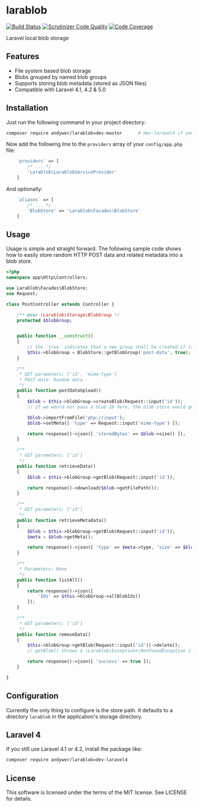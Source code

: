 # larablob
[![Build Status](https://travis-ci.org/andywer/larablob.svg?branch=master)](https://travis-ci.org/andywer/larablob)
[![Scrutinizer Code Quality](https://scrutinizer-ci.com/g/andywer/larablob/badges/quality-score.png?b=master)](https://scrutinizer-ci.com/g/andywer/larablob/?branch=master)
[![Code Coverage](https://scrutinizer-ci.com/g/andywer/larablob/badges/coverage.png?b=master)](https://scrutinizer-ci.com/g/andywer/larablob/?branch=master)

Laravel local blob storage


## Features

- File system based blob storage
- Blobs grouped by named blob groups
- Supports storing blob metadata (stored as JSON files)
- Compatible with Laravel 4.1, 4.2 & 5.0


## Installation

Just run the following command in your project directory:

```bash
composer require andywer/larablob=dev-master      # dev-laravel4 if you are using Laravel 4.1 or 4.2
```

Now add the following line to the `providers` array of your `config/app.php` file:

```php
    'providers' => [
        /* ... */
        'Larablob\LarablobServiceProvider'
    ]
```

And optionally:

```php
    `aliases` => [
        /* ... */
        'BlobStore' => 'Larablob\Facades\BlobStore'
    ]
```


## Usage

Usage is simple and straight forward. The following sample code shows how to easily store random HTTP POST data and
related metadata into a blob store.

```php
<?php
namespace app\Http\Controllers;

use Larablob\Facades\BlobStore;
use Request;

class PostController extends Controller {

    /** @var \Larablob\Storage\BlobGroup */
    protected $blobGroup;


    public function __construct()
    {
        // the `true` indicates that a new group shall be created if it does not exist
        $this->blobGroup = BlobStore::getBlobGroup('post-data', true);
    }

    /**
     * GET parameters: ['id', 'mime-type']
     * POST data: Random data
     */
    public function postDataUpload()
    {
        $blob = $this->blobGroup->createBlob(Request::input('id'));
        // if we would not pass a blob ID here, the blob store would generate a random UUID v4 for us

        $blob->importFromFile('php://input');
        $blob->setMeta([ 'type' => Request::input('mime-type') ]);

        return response()->json([ 'storedBytes' => $blob->size() ]);
    }

    /**
     * GET parameters: ['id']
     */
    public function retrieveData()
    {
        $blob = $this->blobGroup->getBlob(Request::input('id'));

        return response()->download($blob->getFilePath());
    }

    /**
     * GET parameters: ['id']
     */
    public function retrieveMetadata()
    {
        $blob = $this->blobGroup->getBlob(Request::input('id'));
        $meta = $blob->getMeta();

        return response()->json([ 'type' => $meta->type, 'size' => $blob->size() ]);
    }

    /**
     * Parameters: None
     */
    public function listAll()
    {
        return response()->json([
            'IDs' => $this->blobGroup->allBlobIds()
        ]);
    }

    /**
     * GET parameters: ['id']
     */
    public function removeData()
    {
        $this->blobGroup->getBlob(Request::input('id'))->delete();
        // getBlob() throws a \Larablob\Exceptions\NotFoundException if a bad ID is passed

        return response()->json([ 'success' => true ]);
    }

}
```


## Configuration

Currently the only thing to configure is the store path. It defaults to a directory `larablob` in the application's
storage directory.


## Laravel 4

If you still use Laravel 4.1 or 4.2, install the package like:

```bash
composer require andywer/larablob=dev-laravel4
```


## License
This software is licensed under the terms of the MIT license. See LICENSE for details.
